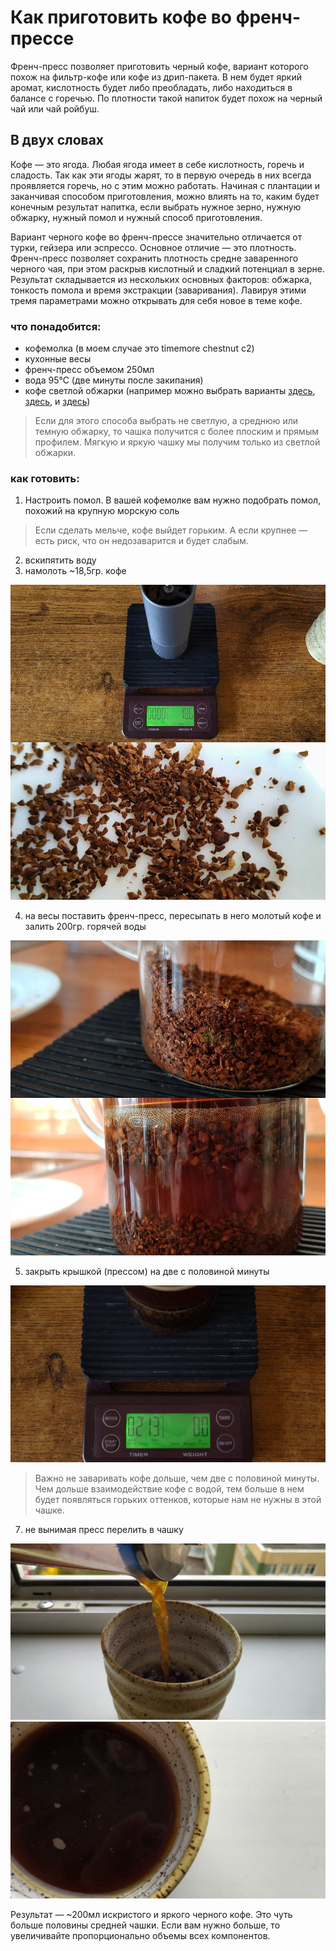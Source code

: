  # Как приготовить кофе во френч-прессе

Френч-пресс позволяет приготовить черный кофе, вариант которого похож на фильтр-кофе или кофе из дрип-пакета. В нем будет яркий аромат, кислотность будет либо преобладать, либо находиться в балансе с горечью. По плотности такой напиток будет похож на черный чай или чай ройбуш.

## В двух словах

Кофе — это ягода. Любая ягода имеет в себе кислотность, горечь и сладость. Так как эти ягоды жарят, то в первую очередь в них всегда проявляется горечь, но с этим можно работать. Начиная с плантации и заканчивая способом приготовления, можно влиять на то, каким будет конечным результат напитка, если выбрать нужное зерно, нужную обжарку, нужный помол и нужный способ приготовления.

Вариант черного кофе во френч-прессе значительно отличается от турки, гейзера или эспрессо. Основное отличие — это плотность. Френч-пресс позволяет сохранить плотность средне заваренного черного чая, при этом раскрыв кислотный и сладкий потенциал в зерне. Результат складывается из нескольких основных факторов: обжарка, тонкость помола и время экстракции (заваривания). Лавируя этими тремя параметрами можно открывать для себя новое в теме кофе.

### что понадобится:
  - кофемолка (в моем случае это timemore chestnut c2)
  - кухонные весы
  - френч-пресс объемом 250мл
  - вода 95℃ (две минуты после закипания)
  - кофе светлой обжарки (например можно выбрать варианты [здесь](https://theweldercatherine.ru/catalog/dlya_filtra/?PAGEN_1=3), [здесь](https://shop.tastycoffee.ru/coffee?methods=3a), и [здесь](https://sbmrne.ru/katalog/kofe/filtr/))
> Если для этого способа выбрать не светлую, а среднюю или темную обжарку, то чашка получится с более плоским и прямым профилем. Мягкую и яркую чашку мы получим только из светлой обжарки.

### как готовить:
1. Настроить помол. В вашей кофемолке вам нужно подобрать помол, похожий на крупную морскую соль
> Если сделать мельче, кофе выйдет горьким. А если крупнее — есть риск, что он недозаварится и будет слабым.
2. вскипятить воду
3. намолоть ~18,5гр. кофе

![screanshot](https://github.com/antoshind/coffee-with-ozon/blob/main/1.jpg)

4. на весы поставить френч-пресс, пересыпать в него молотый кофе и залить 200гр. горячей воды

![screanshot](https://github.com/antoshind/coffee-with-ozon/blob/main/2.jpg)

5. закрыть крышкой (прессом) на две с половиной минуты

![screanshot](https://github.com/antoshind/coffee-with-ozon/blob/main/4.jpg)
> Важно не заваривать кофе дольше, чем две с половиной минуты. Чем дольше взаимодействие кофе с водой, тем больше в нем будет появляться горьких оттенков, которые нам не нужны в этой чашке.
7. не вынимая пресс перелить в чашку

![screanshot](https://github.com/antoshind/coffee-with-ozon/blob/main/6.jpg)
![screanshot](https://github.com/antoshind/coffee-with-ozon/blob/main/7.jpg)

Результат — ~200мл искристого и яркого черного кофе. Это чуть больше половины средней чашки. Если вам нужно больше, то увеличивайте пропорционально объемы всех компонентов.
